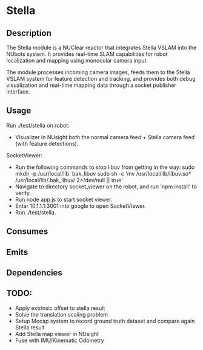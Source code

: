 # Stella

## Description
The Stella module is a NUClear reactor that integrates Stella VSLAM into the NUbots system. It provides real-time SLAM capabilities for robot localization and mapping using monocular camera input.

The module processes incoming camera images, feeds them to the Stella VSLAM system for feature detection and tracking, and provides both debug visualization and real-time mapping data through a socket publisher interface.

## Usage
Run ./test/stella on robot:
 - Visualizer in NUsight both the normal camera feed + Stella camera feed (with feature detections).

SocketViewer:
- Run the following commands to stop libuv from getting in the way:
sudo mkdir -p /usr/local/lib. bak_libuv
sudo sh -c 'mv /usr/local/lib/libuv.so* /usr/local/lib/.bak_libuv/ 2>/dev/null || true'
- Navigate to directory socket_viewer on the robot, and run 'npm install' to verify.
- Run node app.js to start socket viewer.
- Enter 10.1.1.1:3001 into google to open SocketViewer.
- Run ./test/stella.

## Consumes


## Emits


## Dependencies

## TODO:
- Apply extrinsic offset to stella result
- Solve the translation scaling problem
- Setup Mocap system to record ground truth dataset and compare again Stella result
- Add Stella map viewer in NUsight
- Fuse with IMU/Kinematic Odometry
